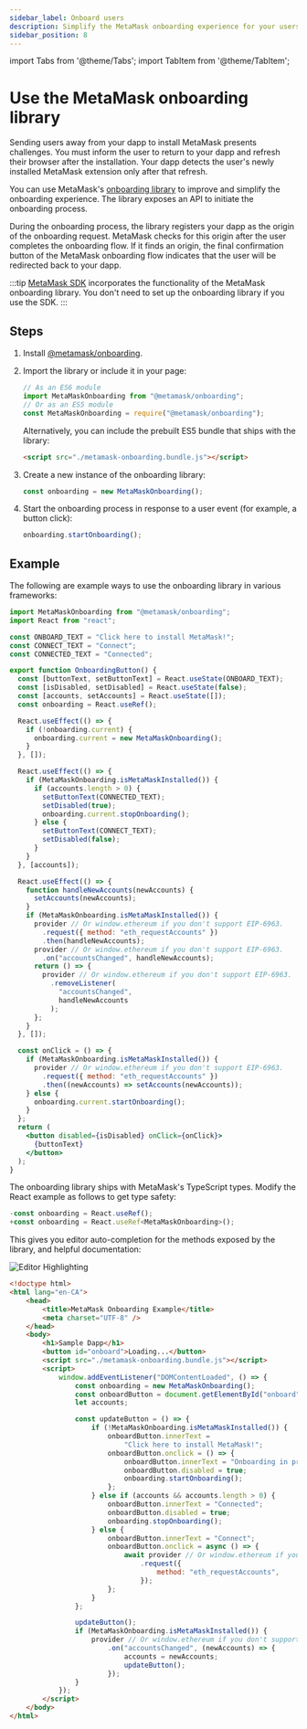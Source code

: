 ```yaml
---
sidebar_label: Onboard users
description: Simplify the MetaMask onboarding experience for your users.
sidebar_position: 8
---
```


import Tabs from '@theme/Tabs';
import TabItem from '@theme/TabItem';

# Use the MetaMask onboarding library

Sending users away from your dapp to install MetaMask presents challenges.
You must inform the user to return to your dapp and refresh their browser after the installation.
Your dapp detects the user's newly installed MetaMask extension only after that refresh.

You can use MetaMask's [onboarding library](https://github.com/MetaMask/metamask-onboarding) to
improve and simplify the onboarding experience.
The library exposes an API to initiate the onboarding process.

During the onboarding process, the library registers your dapp as the origin of the onboarding request.
MetaMask checks for this origin after the user completes the onboarding flow.
If it finds an origin, the final confirmation button of the MetaMask onboarding flow indicates that
the user will be redirected back to your dapp.

:::tip
[MetaMask SDK](../concepts/sdk/index.md) incorporates the functionality of the MetaMask onboarding library.
You don't need to set up the onboarding library if you use the SDK.
:::

## Steps

1. Install [@metamask/onboarding](https://github.com/MetaMask/metamask-onboarding).
1. Import the library or include it in your page:

    ```javascript
    // As an ES6 module
    import MetaMaskOnboarding from "@metamask/onboarding";
    // Or as an ES5 module
    const MetaMaskOnboarding = require("@metamask/onboarding");
    ```

    Alternatively, you can include the prebuilt ES5 bundle that ships with the library:

    ```html
    <script src="./metamask-onboarding.bundle.js"></script>
    ```

1. Create a new instance of the onboarding library:

    ```javascript
    const onboarding = new MetaMaskOnboarding();
    ```

1. Start the onboarding process in response to a user event (for example, a button click):

    ```javascript
    onboarding.startOnboarding();
    ```

## Example

The following are example ways to use the onboarding library in various frameworks:

<Tabs>
<TabItem value="React">

```jsx
import MetaMaskOnboarding from "@metamask/onboarding";
import React from "react";

const ONBOARD_TEXT = "Click here to install MetaMask!";
const CONNECT_TEXT = "Connect";
const CONNECTED_TEXT = "Connected";

export function OnboardingButton() {
  const [buttonText, setButtonText] = React.useState(ONBOARD_TEXT);
  const [isDisabled, setDisabled] = React.useState(false);
  const [accounts, setAccounts] = React.useState([]);
  const onboarding = React.useRef();

  React.useEffect(() => {
    if (!onboarding.current) {
      onboarding.current = new MetaMaskOnboarding();
    }
  }, []);

  React.useEffect(() => {
    if (MetaMaskOnboarding.isMetaMaskInstalled()) {
      if (accounts.length > 0) {
        setButtonText(CONNECTED_TEXT);
        setDisabled(true);
        onboarding.current.stopOnboarding();
      } else {
        setButtonText(CONNECT_TEXT);
        setDisabled(false);
      }
    }
  }, [accounts]);

  React.useEffect(() => {
    function handleNewAccounts(newAccounts) {
      setAccounts(newAccounts);
    }
    if (MetaMaskOnboarding.isMetaMaskInstalled()) {
      provider // Or window.ethereum if you don't support EIP-6963.
        .request({ method: "eth_requestAccounts" })
        .then(handleNewAccounts);
      provider // Or window.ethereum if you don't support EIP-6963.
        .on("accountsChanged", handleNewAccounts);
      return () => {
        provider // Or window.ethereum if you don't support EIP-6963.
          .removeListener(
            "accountsChanged",
            handleNewAccounts
          );
      };
    }
  }, []);

  const onClick = () => {
    if (MetaMaskOnboarding.isMetaMaskInstalled()) {
      provider // Or window.ethereum if you don't support EIP-6963.
        .request({ method: "eth_requestAccounts" })
        .then((newAccounts) => setAccounts(newAccounts));
    } else {
      onboarding.current.startOnboarding();
    }
  };
  return (
    <button disabled={isDisabled} onClick={onClick}>
      {buttonText}
    </button>
  );
}
```

</TabItem>
<TabItem value="TypeScript">

The onboarding library ships with MetaMask's TypeScript types.
Modify the React example as follows to get type safety:

```jsx
-const onboarding = React.useRef();
+const onboarding = React.useRef<MetaMaskOnboarding>();
```

This gives you editor auto-completion for the methods exposed by the library, and
helpful documentation:

![Editor Highlighting](https://user-images.githubusercontent.com/4448075/85584481-ccc7ec00-b604-11ea-9b74-49c76ee0bf22.png)

</TabItem>
<TabItem value="Vanilla JavaScript and HTML">

```html
<!doctype html>
<html lang="en-CA">
    <head>
        <title>MetaMask Onboarding Example</title>
        <meta charset="UTF-8" />
    </head>
    <body>
        <h1>Sample Dapp</h1>
        <button id="onboard">Loading...</button>
        <script src="./metamask-onboarding.bundle.js"></script>
        <script>
            window.addEventListener("DOMContentLoaded", () => {
                const onboarding = new MetaMaskOnboarding();
                const onboardButton = document.getElementById("onboard");
                let accounts;

                const updateButton = () => {
                    if (!MetaMaskOnboarding.isMetaMaskInstalled()) {
                        onboardButton.innerText =
                            "Click here to install MetaMask!";
                        onboardButton.onclick = () => {
                            onboardButton.innerText = "Onboarding in progress";
                            onboardButton.disabled = true;
                            onboarding.startOnboarding();
                        };
                    } else if (accounts && accounts.length > 0) {
                        onboardButton.innerText = "Connected";
                        onboardButton.disabled = true;
                        onboarding.stopOnboarding();
                    } else {
                        onboardButton.innerText = "Connect";
                        onboardButton.onclick = async () => {
                            await provider // Or window.ethereum if you don't support EIP-6963.
                                .request({
                                    method: "eth_requestAccounts",
                                });
                        };
                    }
                };

                updateButton();
                if (MetaMaskOnboarding.isMetaMaskInstalled()) {
                    provider // Or window.ethereum if you don't support EIP-6963.
                        .on("accountsChanged", (newAccounts) => {
                            accounts = newAccounts;
                            updateButton();
                        });
                }
            });
        </script>
    </body>
</html>
```

</TabItem>
</Tabs>
